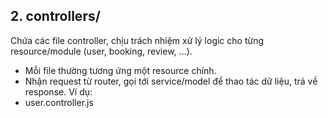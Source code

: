 ## 2. controllers/
Chứa các file controller, chịu trách nhiệm xử lý logic cho từng resource/module (user, booking, review, ...).
- Mỗi file thường tương ứng một resource chính.
- Nhận request từ router, gọi tới service/model để thao tác dữ liệu, trả về response.
Ví dụ:
- user.controller.js